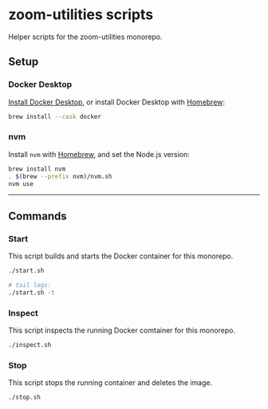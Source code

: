 # zoom-utilities scripts

Helper scripts for the zoom-utilities monorepo.

## Setup

### Docker Desktop

[Install Docker Desktop](https://docs.docker.com/desktop/install/mac-install/ 'https://docs.docker.com/desktop/install/mac-install/'), or install Docker Desktop with [Homebrew](https://docs.brew.sh/Installation 'https://docs.brew.sh/Installation'):

```sh
brew install --cask docker
```

### nvm

Install `nvm` with [Homebrew](https://docs.brew.sh/Installation 'https://docs.brew.sh/Installation'), and set the Node.js version:

```sh
brew install nvm
. $(brew --prefix nvm)/nvm.sh
nvm use
```

---

## Commands

### Start

This script builds and starts the Docker container for this monorepo.

```sh
./start.sh

# tail logs:
./start.sh -t
```

### Inspect

This script inspects the running Docker comtainer for this monorepo.

```sh
./inspect.sh
```

### Stop

This script stops the running container and deletes the image.

```sh
./stop.sh
```
